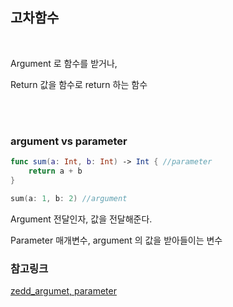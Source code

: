 ## 고차함수

<br/>

Argument 로 함수를 받거나,

Return 값을 함수로 return 하는 함수

<br/>

<br/>

### argument vs parameter

```swift
func sum(a: Int, b: Int) -> Int { //parameter
    return a + b
}

sum(a: 1, b: 2) //argument

```

Argument 전달인자, 값을 전달해준다.

Parameter 매개변수, argument 의 값을 받아들이는 변수 









### 참고링크

[zedd_argumet, parameter](https://zeddios.tistory.com/403)

